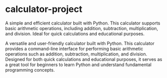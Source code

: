 # calculator-project
A simple and efficient calculator built with Python. This calculator supports basic arithmetic operations, including addition, subtraction, multiplication, and division. Ideal for quick calculations and educational purposes.

A versatile and user-friendly calculator built with Python. This calculator provides a command-line interface for performing basic arithmetic operations such as addition, subtraction, multiplication, and division. Designed for both quick calculations and educational purposes, it serves as a great tool for beginners to learn Python and understand fundamental programming concepts.
